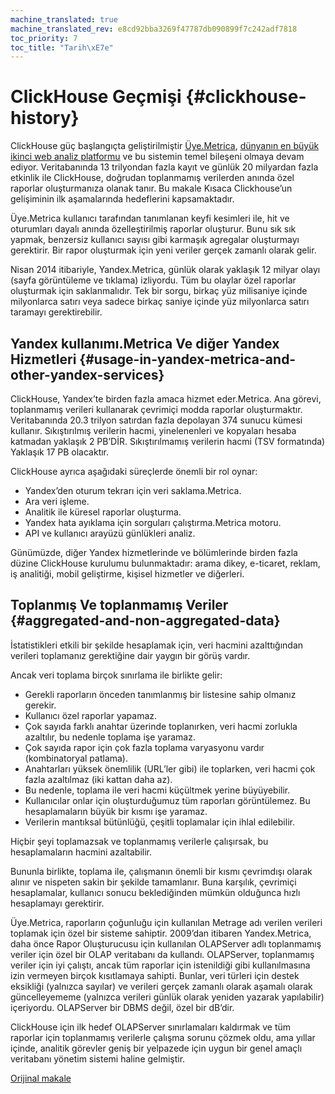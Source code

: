 ```yaml
---
machine_translated: true
machine_translated_rev: e8cd92bba3269f47787db090899f7c242adf7818
toc_priority: 7
toc_title: "Tarih\xE7e"
---
```


# ClickHouse Geçmişi {#clickhouse-history}

ClickHouse güç başlangıçta geliştirilmiştir [Üye.Metrica](https://metrica.yandex.com/), [dünyanın en büyük ikinci web analiz platformu](http://w3techs.com/technologies/overview/traffic_analysis/all) ve bu sistemin temel bileşeni olmaya devam ediyor. Veritabanında 13 trilyondan fazla kayıt ve günlük 20 milyardan fazla etkinlik ile ClickHouse, doğrudan toplanmamış verilerden anında özel raporlar oluşturmanıza olanak tanır. Bu makale Kısaca Clickhouse’un gelişiminin ilk aşamalarında hedeflerini kapsamaktadır.

Üye.Metrica kullanıcı tarafından tanımlanan keyfi kesimleri ile, hit ve oturumları dayalı anında özelleştirilmiş raporlar oluşturur. Bunu sık sık yapmak, benzersiz kullanıcı sayısı gibi karmaşık agregalar oluşturmayı gerektirir. Bir rapor oluşturmak için yeni veriler gerçek zamanlı olarak gelir.

Nisan 2014 itibariyle, Yandex.Metrica, günlük olarak yaklaşık 12 milyar olayı (sayfa görüntüleme ve tıklama) izliyordu. Tüm bu olaylar özel raporlar oluşturmak için saklanmalıdır. Tek bir sorgu, birkaç yüz milisaniye içinde milyonlarca satırı veya sadece birkaç saniye içinde yüz milyonlarca satırı taramayı gerektirebilir.

## Yandex kullanımı.Metrica Ve diğer Yandex Hizmetleri {#usage-in-yandex-metrica-and-other-yandex-services}

ClickHouse, Yandex’te birden fazla amaca hizmet eder.Metrica.
Ana görevi, toplanmamış verileri kullanarak çevrimiçi modda raporlar oluşturmaktır. Veritabanında 20.3 trilyon satırdan fazla depolayan 374 sunucu kümesi kullanır. Sıkıştırılmış verilerin hacmi, yinelenenleri ve kopyaları hesaba katmadan yaklaşık 2 PB’DİR. Sıkıştırılmamış verilerin hacmi (TSV formatında) Yaklaşık 17 PB olacaktır.

ClickHouse ayrıca aşağıdaki süreçlerde önemli bir rol oynar:

-   Yandex’den oturum tekrarı için veri saklama.Metrica.
-   Ara veri işleme.
-   Analitik ile küresel raporlar oluşturma.
-   Yandex hata ayıklama için sorguları çalıştırma.Metrica motoru.
-   API ve kullanıcı arayüzü günlükleri analiz.

Günümüzde, diğer Yandex hizmetlerinde ve bölümlerinde birden fazla düzine ClickHouse kurulumu bulunmaktadır: arama dikey, e-ticaret, reklam, iş analitiği, mobil geliştirme, kişisel hizmetler ve diğerleri.

## Toplanmış Ve toplanmamış Veriler {#aggregated-and-non-aggregated-data}

İstatistikleri etkili bir şekilde hesaplamak için, veri hacmini azalttığından verileri toplamanız gerektiğine dair yaygın bir görüş vardır.

Ancak veri toplama birçok sınırlama ile birlikte gelir:

-   Gerekli raporların önceden tanımlanmış bir listesine sahip olmanız gerekir.
-   Kullanıcı özel raporlar yapamaz.
-   Çok sayıda farklı anahtar üzerinde toplanırken, veri hacmi zorlukla azaltılır, bu nedenle toplama işe yaramaz.
-   Çok sayıda rapor için çok fazla toplama varyasyonu vardır (kombinatoryal patlama).
-   Anahtarları yüksek önemlilik (URL’ler gibi) ile toplarken, veri hacmi çok fazla azaltılmaz (iki kattan daha az).
-   Bu nedenle, toplama ile veri hacmi küçültmek yerine büyüyebilir.
-   Kullanıcılar onlar için oluşturduğumuz tüm raporları görüntülemez. Bu hesaplamaların büyük bir kısmı işe yaramaz.
-   Verilerin mantıksal bütünlüğü, çeşitli toplamalar için ihlal edilebilir.

Hiçbir şeyi toplamazsak ve toplanmamış verilerle çalışırsak, bu hesaplamaların hacmini azaltabilir.

Bununla birlikte, toplama ile, çalışmanın önemli bir kısmı çevrimdışı olarak alınır ve nispeten sakin bir şekilde tamamlanır. Buna karşılık, çevrimiçi hesaplamalar, kullanıcı sonucu beklediğinden mümkün olduğunca hızlı hesaplamayı gerektirir.

Üye.Metrica, raporların çoğunluğu için kullanılan Metrage adı verilen verileri toplamak için özel bir sisteme sahiptir.
2009’dan itibaren Yandex.Metrica, daha önce Rapor Oluşturucusu için kullanılan OLAPServer adlı toplanmamış veriler için özel bir OLAP veritabanı da kullandı.
OLAPServer, toplanmamış veriler için iyi çalıştı, ancak tüm raporlar için istenildiği gibi kullanılmasına izin vermeyen birçok kısıtlamaya sahipti. Bunlar, veri türleri için destek eksikliği (yalnızca sayılar) ve verileri gerçek zamanlı olarak aşamalı olarak güncelleyememe (yalnızca verileri günlük olarak yeniden yazarak yapılabilir) içeriyordu. OLAPServer bir DBMS değil, özel bir dB’dir.

ClickHouse için ilk hedef OLAPServer sınırlamaları kaldırmak ve tüm raporlar için toplanmamış verilerle çalışma sorunu çözmek oldu, ama yıllar içinde, analitik görevler geniş bir yelpazede için uygun bir genel amaçlı veritabanı yönetim sistemi haline gelmiştir.

[Orijinal makale](https://clickhouse.tech/docs/en/introduction/history/) <!--hide-->
